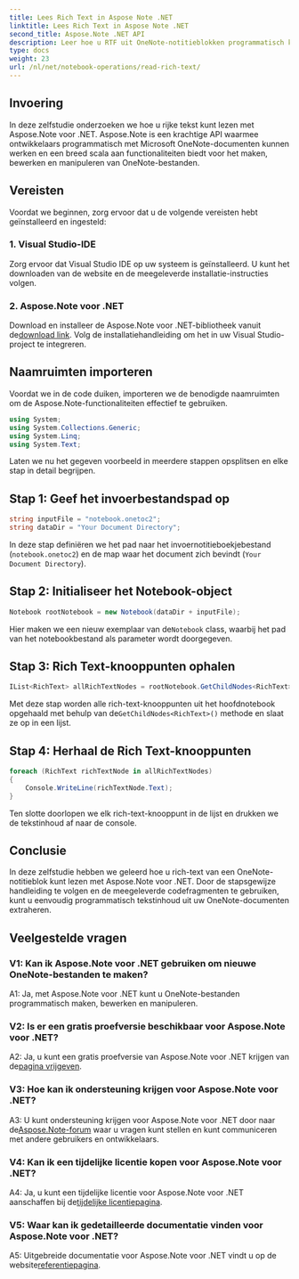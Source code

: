 ```yaml
---
title: Lees Rich Text in Aspose Note .NET
linktitle: Lees Rich Text in Aspose Note .NET
second_title: Aspose.Note .NET API
description: Leer hoe u RTF uit OneNote-notitieblokken programmatisch kunt lezen met Aspose.Note voor .NET. Volg onze stap-voor-stap handleiding voor eenvoudige integratie.
type: docs
weight: 23
url: /nl/net/notebook-operations/read-rich-text/
---
```

## Invoering

In deze zelfstudie onderzoeken we hoe u rijke tekst kunt lezen met Aspose.Note voor .NET. Aspose.Note is een krachtige API waarmee ontwikkelaars programmatisch met Microsoft OneNote-documenten kunnen werken en een breed scala aan functionaliteiten biedt voor het maken, bewerken en manipuleren van OneNote-bestanden.

## Vereisten

Voordat we beginnen, zorg ervoor dat u de volgende vereisten hebt geïnstalleerd en ingesteld:

### 1. Visual Studio-IDE

Zorg ervoor dat Visual Studio IDE op uw systeem is geïnstalleerd. U kunt het downloaden van de website en de meegeleverde installatie-instructies volgen.

### 2. Aspose.Note voor .NET

 Download en installeer de Aspose.Note voor .NET-bibliotheek vanuit de[download link](https://releases.aspose.com/note/net/). Volg de installatiehandleiding om het in uw Visual Studio-project te integreren.

## Naamruimten importeren

Voordat we in de code duiken, importeren we de benodigde naamruimten om de Aspose.Note-functionaliteiten effectief te gebruiken.

```csharp
using System;
using System.Collections.Generic;
using System.Linq;
using System.Text;
```

Laten we nu het gegeven voorbeeld in meerdere stappen opsplitsen en elke stap in detail begrijpen.

## Stap 1: Geef het invoerbestandspad op

```csharp
string inputFile = "notebook.onetoc2";
string dataDir = "Your Document Directory";
```

In deze stap definiëren we het pad naar het invoernotitieboekjebestand (`notebook.onetoc2`) en de map waar het document zich bevindt (`Your Document Directory`).

## Stap 2: Initialiseer het Notebook-object

```csharp
Notebook rootNotebook = new Notebook(dataDir + inputFile);
```

 Hier maken we een nieuw exemplaar van de`Notebook` class, waarbij het pad van het notebookbestand als parameter wordt doorgegeven.

## Stap 3: Rich Text-knooppunten ophalen

```csharp
IList<RichText> allRichTextNodes = rootNotebook.GetChildNodes<RichText>();
```

 Met deze stap worden alle rich-text-knooppunten uit het hoofdnotebook opgehaald met behulp van de`GetChildNodes<RichText>()` methode en slaat ze op in een lijst.

## Stap 4: Herhaal de Rich Text-knooppunten

```csharp
foreach (RichText richTextNode in allRichTextNodes)
{
    Console.WriteLine(richTextNode.Text);
}
```

Ten slotte doorlopen we elk rich-text-knooppunt in de lijst en drukken we de tekstinhoud af naar de console.

## Conclusie

In deze zelfstudie hebben we geleerd hoe u rich-text van een OneNote-notitieblok kunt lezen met Aspose.Note voor .NET. Door de stapsgewijze handleiding te volgen en de meegeleverde codefragmenten te gebruiken, kunt u eenvoudig programmatisch tekstinhoud uit uw OneNote-documenten extraheren.

## Veelgestelde vragen

### V1: Kan ik Aspose.Note voor .NET gebruiken om nieuwe OneNote-bestanden te maken?

A1: Ja, met Aspose.Note voor .NET kunt u OneNote-bestanden programmatisch maken, bewerken en manipuleren.

### V2: Is er een gratis proefversie beschikbaar voor Aspose.Note voor .NET?

A2: Ja, u kunt een gratis proefversie van Aspose.Note voor .NET krijgen van de[pagina vrijgeven](https://releases.aspose.com/).

### V3: Hoe kan ik ondersteuning krijgen voor Aspose.Note voor .NET?

 A3: U kunt ondersteuning krijgen voor Aspose.Note voor .NET door naar de[Aspose.Note-forum](https://forum.aspose.com/c/note/28) waar u vragen kunt stellen en kunt communiceren met andere gebruikers en ontwikkelaars.

### V4: Kan ik een tijdelijke licentie kopen voor Aspose.Note voor .NET?

 A4: Ja, u kunt een tijdelijke licentie voor Aspose.Note voor .NET aanschaffen bij de[tijdelijke licentiepagina](https://purchase.aspose.com/temporary-license/).

### V5: Waar kan ik gedetailleerde documentatie vinden voor Aspose.Note voor .NET?

 A5: Uitgebreide documentatie voor Aspose.Note voor .NET vindt u op de website[referentiepagina](https://reference.aspose.com/note/net/).